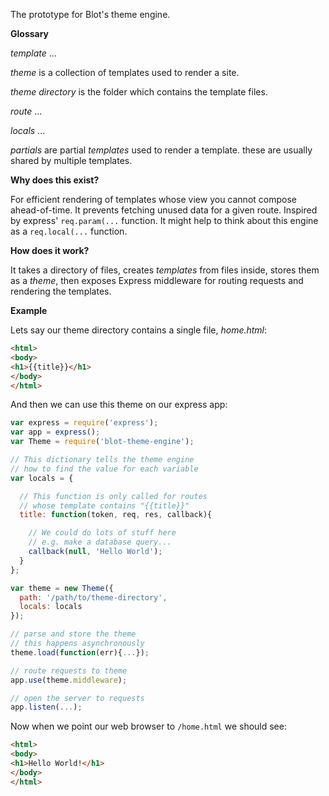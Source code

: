 The prototype for Blot's theme engine.

**Glossary**

*template* ...

*theme* is a collection of templates used to render a site.

*theme directory* is the folder which contains the template files.

*route* ...

*locals* ...

*partials* are partial *templates* used to render a template. these are usually shared by multiple templates.

**Why does this exist?**

For efficient rendering of templates whose view you cannot compose ahead-of-time. It prevents fetching unused data for a given route. Inspired by express' ```req.param(...``` function. It might help to think about this engine as a ```req.local(...``` function.

**How does it work?**

It takes a directory of files, creates *templates* from files inside, stores them as a *theme*, then exposes Express middleware for routing requests and rendering the templates.

**Example**

Lets say our theme directory contains a single file, *home.html*:

```html
<html>
<body>
<h1>{{title}}</h1>
</body>
</html>
```

And then we can use this theme on our express app:

```javascript
var express = require('express');
var app = express();
var Theme = require('blot-theme-engine');

// This dictionary tells the theme engine
// how to find the value for each variable
var locals = {

  // This function is only called for routes
  // whose template contains "{{title}}"
  title: function(token, req, res, callback){

    // We could do lots of stuff here
    // e.g. make a database query...
    callback(null, 'Hello World');
  }
};

var theme = new Theme({
  path: '/path/to/theme-directory',
  locals: locals
});

// parse and store the theme
// this happens asynchronously
theme.load(function(err){...});

// route requests to theme
app.use(theme.middleware);

// open the server to requests
app.listen(...);
```

Now when we point our web browser to ```/home.html``` we should see:

```html
<html>
<body>
<h1>Hello World!</h1>
</body>
</html>
```